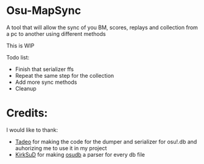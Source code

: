 # Osu-MapSync
A tool that will allow the sync of you BM, scores, replays and collection from a pc to another using different methods

This is WIP

Todo list:

- Finish that serializer ffs
- Repeat the same step for the collection
- Add more sync methods
- Cleanup

# Credits:
I would like to thank:

- [Tadeo](https://github.com/tadeokondrak) for making the code for the dumper and serializer for osu!.db and auhorizing me to use it in my project
- [KirkSuD](https://github.com/KirkSuD) for making [osudb](https://github.com/KirkSuD/osudb) a parser for every db file
